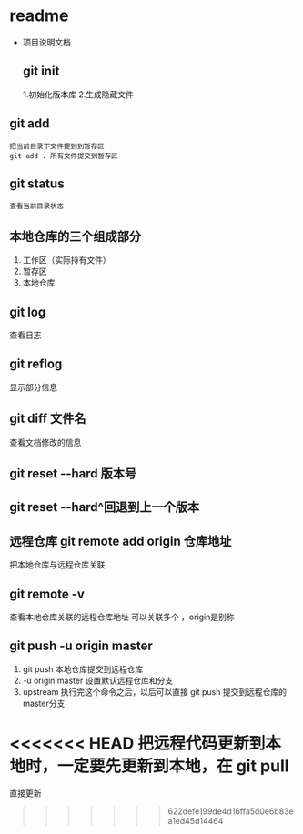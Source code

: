 # readme

+ 项目说明文档
  ## git init
    1.初始化版本库
    2.生成隐藏文件
## git add
    把当前目录下文件提到到暂存区
    git add . 所有文件提交到暂存区
## git status
    查看当前目录状态
## 本地仓库的三个组成部分
1. 工作区（实际持有文件）
2. 暂存区
3. 本地仓库
## git log
查看日志
## git reflog
显示部分信息
## git diff 文件名
查看文档修改的信息

## git reset --hard 版本号
## git reset --hard^回退到上一个版本

## 远程仓库  git remote add origin 仓库地址
 把本地仓库与远程仓库关联
## git remote -v
查看本地仓库关联的远程仓库地址
可以关联多个 ，origin是别称
## git push -u origin master
1. git push 本地仓库提交到远程仓库
2. -u origin master 设置默认远程仓库和分支
3. upstream 执行完这个命令之后，以后可以直接 git push 提交到远程仓库的master分支

<<<<<<< HEAD
把远程代码更新到本地时，一定要先更新到本地，在 git pull
=======
直接更新
>>>>>>> 622defe199de4d16ffa5d0e6b83ea1ed45d14464
